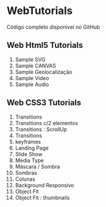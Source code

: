 # WebTutorials

Código completo disponível no GitHub

## Web Html5 Tutorials

1. Sample SVG
2. Sample CANVAS
3. Sample Geolocalização
4. Sample Video
5. Sample Audio

## Web CSS3 Tutorials

1. Transitions
2. Transitions c/2 elementos
3. Transitions : ScrollUp
4. Transitions
5. keyframes
6. Landing Page
7. Slide Show
8. Media Type
9. Máscara / Sombra
10. Sombras
11. Colunas
12. Background Responsivo
13. Object Fit
14. Object Fit : thumbnails
